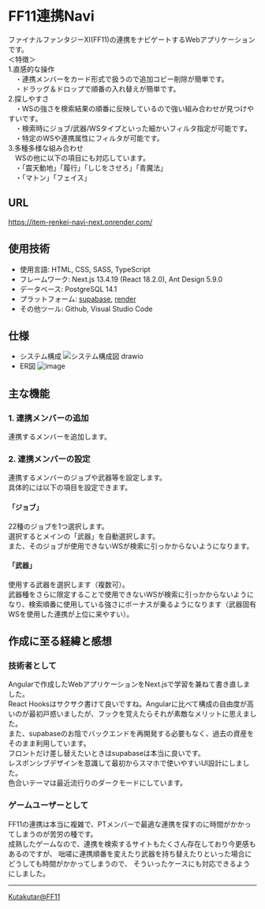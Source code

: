 # FF11連携Navi
ファイナルファンタジーXI(FF11)の連携をナビゲートするWebアプリケーションです。  
＜特徴＞  
1.直感的な操作  
　・連携メンバーをカード形式で扱うので追加コピー削除が簡単です。  
　・ドラッグ＆ドロップで順番の入れ替えが簡単です。  
2.探しやすさ  
　・WSの強さを検索結果の順番に反映しているので強い組み合わせが見つけやすいです。  
　・検索時にジョブ/武器/WSタイプといった細かいフィルタ指定が可能です。  
　・特定のWSや連携属性にフィルタが可能です。  
3.多種多様な組み合わせ  
　WSの他に以下の項目にも対応しています。  
　・「震天動地」「履行」「しじをさせろ」「青魔法」  
　・「マトン」「フェイス」  

## URL
https://item-renkei-navi-next.onrender.com/


## 使用技術
- 使用言語: HTML, CSS, SASS, TypeScript
- フレームワーク: Next.js 13.4.19 (React 18.2.0), Ant Design 5.9.0
- データベース: PostgreSQL 14.1
- プラットフォーム: [supabase](https://supabase.com/), [render](https://render.com/)
- その他ツール: Github, Visual Studio Code

## 仕様
- システム構成
![システム構成図 drawio](https://github.com/kutarkutakuta/ffxi_renkei_navi_next/assets/122729867/b2295078-cc78-4f44-9f09-4ab7542cf909)
- ER図
![image](https://github.com/kutarkutakuta/ffxi_renkei_navi_next/assets/122729867/8b5cd4da-1295-4924-87ff-eaca0e646369)

## 主な機能
### 1. 連携メンバーの追加
連携するメンバーを追加します。  

### 2. 連携メンバーの設定
連携するメンバーのジョブや武器等を設定します。  
具体的には以下の項目を設定できます。  
#### 「ジョブ」
22種のジョブを1つ選択します。  
選択するとメインの「武器」を自動選択します。  
また、そのジョブが使用できないWSが検索に引っかからないようになります。  
#### 「武器」
使用する武器を選択します（複数可）。  
武器種をさらに限定することで使用できないWSが検索に引っかからないようになり、検索順番に使用している強さにボーナスが乗るようになります（武器固有WSを使用した連携が上位に来やすい）。

## 作成に至る経緯と感想
### 技術者として
Angularで作成したWebアプリケーションをNext.jsで学習を兼ねて書き直しました。  
React Hooksはサクサク書けて良いですね。Angularに比べて構成の自由度が高いのが最初戸惑いましたが、フックを覚えたらそれが素敵なメリットに思えました。  
また、supabaseのお陰でバックエンドを再開発する必要もなく、過去の資産をそのまま利用しています。  
フロントだけ差し替えたいときはsupabaseは本当に良いです。  
レスポンシブデザインを意識して最初からスマホで使いやすいUI設計にしました。  
色合いテーマは最近流行りのダークモードにしています。  


### ゲームユーザーとして
FF11の連携は本当に複雑で、PTメンバーで最適な連携を探すのに時間がかかってしまうのが苦労の種です。  
成熟したゲームなので、連携を検索するサイトもたくさん存在しており今更感もあるのですが、
咄嗟に連携順番を変えたり武器を持ち替えたりといった場合にどうしても時間がかかってしまうので、
そういったケースにも対応できるようにしました。


---
[Kutakutar@FF11](https://twitter.com/kutakutar_ff11)
